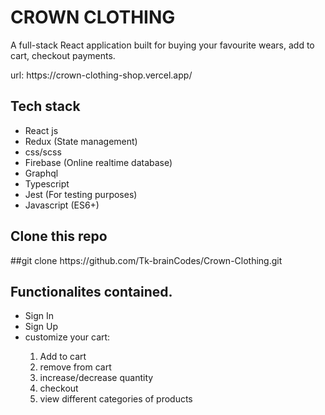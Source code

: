<h1> CROWN CLOTHING </h2>
<p>A full-stack React application built for buying your favourite wears, add to cart, checkout payments.</p>
<p>url: https://crown-clothing-shop.vercel.app/</p>


<h2>Tech stack</h2> 

<ul>
  <li>React js</li>
  <li>Redux (State management)</li>
  <li>css/scss</li>
  <li>Firebase (Online realtime database)</li>
  <li>Graphql</li>
  <li>Typescript</li>
  <li>Jest (For testing purposes)</li>
  <li>Javascript (ES6+)</li>
</ul>


<h2> Clone this repo </h2>
##git clone https://github.com/Tk-brainCodes/Crown-Clothing.git


<h2> Functionalites contained.</h2>

<ul>
  <li>Sign In </li>
  <li>Sign Up</li>
  <li> customize your cart: </li>
  <ol>
   <li>Add to cart</li> 
  <li>remove from cart </li>
  <li>increase/decrease quantity </li>
  <li>checkout </li>
  <li>view different categories of products</li>
  </ol>
 </ul>
